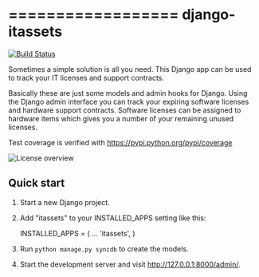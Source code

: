 ==================
django-itassets
==================

[![Build Status](https://travis-ci.org/cschwede/django-itassets.png?branch=master)](https://travis-ci.org/cschwede/django-itassets)

Sometimes a simple solution is all you need. This Django app can be
used to track your IT licenses and support contracts.

Basically these are just some models and admin hooks for Django. Using the
Django admin interface you can track your expiring software licenses and 
hardware support contracts. Software licenses can be assigned to hardware
items which gives you a number of your remaining unused licenses.

Test coverage is verified with https://pypi.python.org/pypi/coverage


![License overview](https://github.com/cschwede/django-itassets/blob/master/screenshots/licenses.png?raw=true)


Quick start
-----------

1. Start a new Django project.

2. Add "itassets" to your INSTALLED_APPS setting like this:

    INSTALLED_APPS = (
        ...
        'itassets',
    )

3. Run `python manage.py syncdb` to create the models.

4. Start the development server and visit http://127.0.0.1:8000/admin/.
